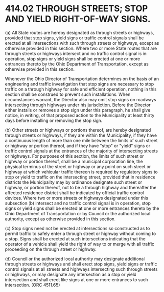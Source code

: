 414.02 THROUGH STREETS; STOP AND YIELD RIGHT-OF-WAY SIGNS.
==========================================================

​(a) All State routes are hereby designated as through streets or
highways, provided that stop signs, yield signs or traffic control
signals shall be erected at all intersections with such through streets
or highways, except as otherwise provided in this section. Where two or
more State routes that are through streets or highways intersect and no
traffic control signal is in operation, stop signs or yield signs shall
be erected at one or more entrances thereto by the Ohio Department of
Transportation, except as otherwise provided in this section.

Whenever the Ohio Director of Transportation determines on the basis of
an engineering and traffic investigation that stop signs are necessary
to stop traffic on a through highway for safe and efficient operation,
nothing in this section shall be construed to prevent such
installations. When circumstances warrant, the Director also may omit
stop signs on roadways intersecting through highways under his
jurisdiction. Before the Director either installs or removes a stop sign
under this paragraph, he shall give notice, in writing, of that proposed
action to the Municipality at least thirty days before installing or
removing the stop sign.

​(b) Other streets or highways or portions thereof, are hereby
designated through streets or highways, if they are within the
Municipality, if they have a continuous length of more than one mile
between the limits of such street or highway or portion thereof, and if
they have "stop" or "yield" signs or traffic control signals at the
entrances of the majority of intersecting streets or highways. For
purposes of this section, the limits of such street or highway or
portion thereof, shall be a municipal corporation line, the physical
terminus of the street or highway or any point on such street or highway
at which vehicular traffic thereon is required by regulatory signs to
stop or yield to traffic on the intersecting street, provided that in
residence districts the Municipality may by ordinance designate such
street or highway, or portion thereof, not to be a through highway and
thereafter the affected residence district shall be indicated by
official traffic control devices. Where two or more streets or highways
designated under this subsection (b) intersect and no traffic control
signal is in operation, stop signs or yield signs shall be erected at
one or more entrances thereto by the Ohio Department of Transportation
or by Council or the authorized local authority, except as otherwise
provided in this section.

​(c) Stop signs need not be erected at intersections so constructed as
to permit traffic to safely enter a through street or highway without
coming to a stop. Signs shall be erected at such intersections
indicating that the operator of a vehicle shall yield the right of way
to or merge with all traffic proceeding on the through street or
highway.

​(d) Council or the authorized local authority may designate additional
through streets or highways and shall erect stop signs, yield signs or
traffic control signals at all streets and highways intersecting such
through streets or highways, or may designate any intersection as a stop
or yield intersection and shall erect like signs at one or more
entrances to such intersection. (ORC 4511.65)
